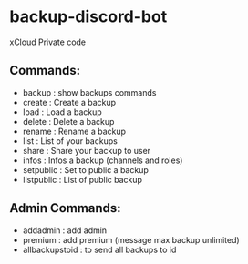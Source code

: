 # backup-discord-bot
xCloud Private code


## Commands:
- backup : show backups commands
 -  create : Create a backup
 - load : Load a backup
 - delete : Delete a backup
 - rename : Rename a backup
 - list : List of your backups
 - share : Share your backup to user
 - infos : Infos a backup (channels and roles)
 - setpublic : Set to public a backup
 - listpublic : List of public backup
 
## Admin Commands:
- addadmin : add admin
- premium : add premium (message max backup unlimited)
- allbackupstoid : to send all backups to id
